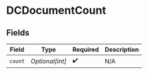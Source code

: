 # DCDocumentCount


## Fields

| Field              | Type               | Required           | Description        |
| ------------------ | ------------------ | ------------------ | ------------------ |
| `count`            | *Optional[int]*    | :heavy_check_mark: | N/A                |